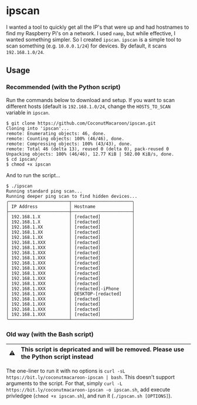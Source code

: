 # ipscan

I wanted a tool to quickly get all the IP's that were up and had hostnames to find my Raspberry Pi's on a network. I used `namp`, but while effective, I wanted something simpler. So I created `ipscan`. `ipscan` is a simple tool to scan something (e.g. `10.0.0.1/24`) for devices. By default, it scans `192.168.1.0/24`.

## Usage

### Recommended (with the Python script)

Run the commands below to download and setup. If you want to scan different hosts (default is `192.168.1.0/24`, change the `HOSTS_TO_SCAN` variable in `ipscan`.
```
$ git clone https://github.com/CoconutMacaroon/ipscan.git
Cloning into 'ipscan'...
remote: Enumerating objects: 46, done.
remote: Counting objects: 100% (46/46), done.
remote: Compressing objects: 100% (43/43), done.
remote: Total 46 (delta 13), reused 0 (delta 0), pack-reused 0
Unpacking objects: 100% (46/46), 12.77 KiB | 502.00 KiB/s, done.
$ cd ipscan/
$ chmod +x ipscan
```
And to run the script...
```
$ ./ipscan
Running standard ping scan...
Running deeper ping scan to find hidden devices...
╭───────────────────────┬───────────────────────╮
│ IP Address            │ Hostname              │
├───────────────────────┼───────────────────────┤
│ 192.168.1.X           │ [redacted]            │
│ 192.168.1.X           │ [redacted]            │
│ 192.168.1.XX          │ [redacted]            │
│ 192.168.1.XX          │ [redacted]            │
│ 192.168.1.XX          │ [redacted]            │
│ 192.168.1.XXX         │ [redacted]            │
│ 192.168.1.XXX         │ [redacted]            │
│ 192.168.1.XXX         │ [redacted]            │
│ 192.168.1.XXX         │ [redacted]            │
│ 192.168.1.XXX         │ [redacted]            │
│ 192.168.1.XXX         │ [redacted]            │
│ 192.168.1.XXX         │ [redacted]            │
│ 192.168.1.XXX         │ [redacted]            │
│ 192.168.1.XXX         │ [redacted]            │
│ 192.168.1.XXX         │ [redacted]-iPhone     │
│ 192.168.1.XXX         │ DESKTOP-[redacted]    │
│ 192.168.1.XXX         │ [redacted]            │
│ 192.168.1.XXX         │ [redacted]            │
│ 192.168.1.XXX         │ [redacted]            │
│ 192.168.1.XXX         │ [redacted]            │
╰───────────────────────┴───────────────────────╯
```

### Old way (with the Bash script)

| :warning: | This script is depricated and will be removed. Please use the Python script instead |
|-----------|:------------------------------------------------------------------------------------|

The one-liner to run it with no options is `curl -sL https://bit.ly/coconutmacaroon-ipscan | bash`. This doesn't support arguments to the script. For that, simply `curl -L https://bit.ly/coconutmacaroon-ipscan -o ipscan.sh`, add execute privledgee (`chmod +x ipscan.sh`), and run it (`./ipscan.sh [OPTIONS]`).
